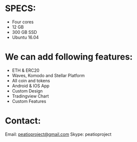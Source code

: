 SPECS:
=====================================

- Four cores
- 12 GB 
- 300 GB SSD
- Ubuntu 16.04

We can add following features:
=====================================

- ETH & ERC20
- Waves, Komodo and Stellar Platform
- All coin and tokens
- Android & IOS App
- Custom Design
- Tradingview Chart
- Custom Features

Contact:
=====================================

Email: peatioproject@gmail.com
Skype: peatioproject
